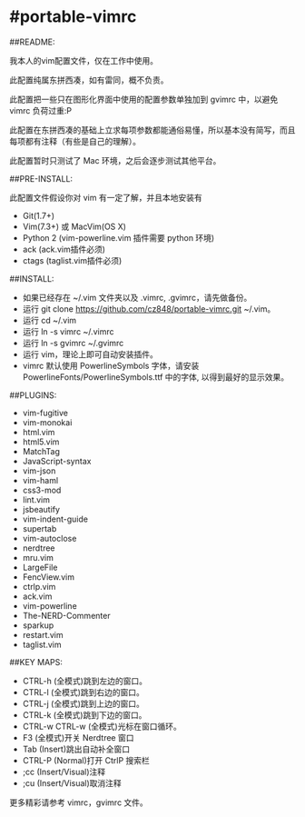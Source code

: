 #portable-vimrc
=========

##README:

我本人的vim配置文件，仅在工作中使用。

此配置纯属东拼西凑，如有雷同，概不负责。

此配置把一些只在图形化界面中使用的配置参数单独加到 gvimrc 中，以避免 vimrc 负荷过重:P

此配置在东拼西凑的基础上立求每项参数都能通俗易懂，所以基本没有简写，而且每项都有注释（有些是自己的理解）。

此配置暂时只测试了 Mac 环境，之后会逐步测试其他平台。

##PRE-INSTALL:

此配置文件假设你对 vim 有一定了解，并且本地安装有

- Git(1.7+)
- Vim(7.3+) 或 MacVim(OS X)
- Python 2 (vim-powerline.vim 插件需要 python 环境)
- ack (ack.vim插件必须)
- ctags (taglist.vim插件必须)

##INSTALL:

- 如果已经存在 ~/.vim 文件夹以及 .vimrc, .gvimrc，请先做备份。
- 运行 git clone https://github.com/cz848/portable-vimrc.git ~/.vim。
- 运行 cd ~/.vim
- 运行 ln -s vimrc ~/.vimrc
- 运行 ln -s gvimrc ~/.gvimrc
- 运行 vim，理论上即可自动安装插件。
- vimrc 默认使用 PowerlineSymbols 字体，请安装 PowerlineFonts/PowerlineSymbols.ttf 中的字体, 以得到最好的显示效果。

##PLUGINS:

- vim-fugitive
- vim-monokai
- html.vim
- html5.vim
- MatchTag
- JavaScript-syntax
- vim-json
- vim-haml
- css3-mod
- lint.vim
- jsbeautify
- vim-indent-guide
- supertab
- vim-autoclose
- nerdtree
- mru.vim
- LargeFile
- FencView.vim
- ctrlp.vim
- ack.vim
- vim-powerline
- The-NERD-Commenter
- sparkup
- restart.vim
- taglist.vim

##KEY MAPS:

- CTRL-h (全模式)跳到左边的窗口。
- CTRL-l (全模式)跳到右边的窗口。
- CTRL-j (全模式)跳到上边的窗口。
- CTRL-k (全模式)跳到下边的窗口。
- CTRL-w CTRL-w (全模式)光标在窗口循环。
- F3 (全模式)开关 Nerdtree 窗口
- Tab (Insert)跳出自动补全窗口
- CTRL-P (Normal)打开 CtrlP 搜索栏
- ;cc (Insert/Visual)注释
- ;cu (Insert/Visual)取消注释

更多精彩请参考 vimrc，gvimrc 文件。
